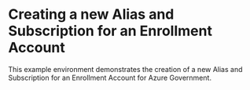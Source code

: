 # Creating a new Alias and Subscription for an Enrollment Account

This example environment demonstrates the creation of a new Alias and Subscription for an Enrollment Account for Azure Government.
